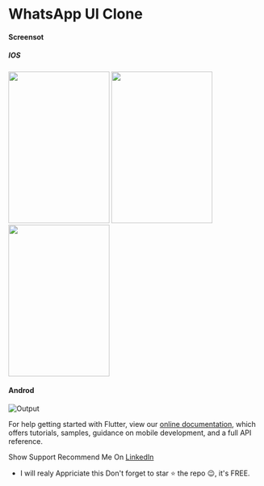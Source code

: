 # WhatsApp UI Clone


####  Screensot


#####   IOS


<img src="https://i.imgur.com/QYOAHMy.jpg" height="300" width="200">
<img src="https://i.imgur.com/zg9I4hU.jpg" height="300" width="200">
<img src="https://i.imgur.com/hmLzzob.jpg" height="300" width="200">




####    Androd

![Output](https://i.imgur.com/j3owFUY.jpg)





For help getting started with Flutter, view our
[online documentation](https://flutter.dev/docs), which offers tutorials,
samples, guidance on mobile development, and a full API reference.


Show Support
Recommend Me On [LinkedIn](https://www.linkedin.com/in/tushar-nikam-a29a97131/) 
- I will realy Appriciate this
Don't forget to star ⭐ the repo 😉, it's FREE.
